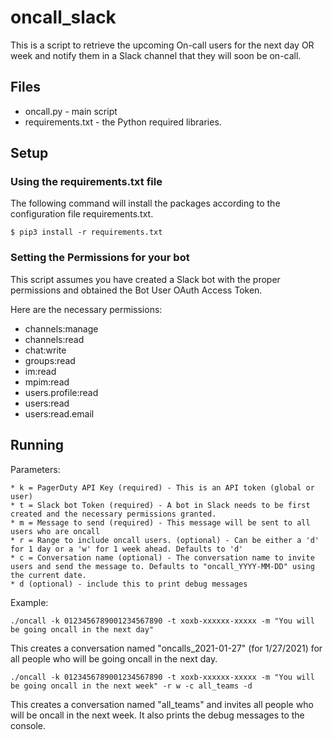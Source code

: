 # oncall_slack

This is a script to retrieve the upcoming On-call users for the next day OR week and notify them in a Slack channel that they will soon be on-call.

## Files
* oncall.py - main script
* requirements.txt - the Python required libraries.  

## Setup

### Using the requirements.txt file
The following command will install the packages according to the configuration file requirements.txt.

```
$ pip3 install -r requirements.txt
```

### Setting the Permissions for your bot
This script assumes you have created a Slack bot with the proper permissions and obtained the Bot User OAuth Access Token.

Here are the necessary permissions:
* channels:manage
* channels:read
* chat:write
* groups:read
* im:read
* mpim:read
* users.profile:read
* users:read
* users:read.email

## Running

Parameters:
```
* k = PagerDuty API Key (required) - This is an API token (global or user)
* t = Slack bot Token (required) - A bot in Slack needs to be first created and the necessary permissions granted.
* m = Message to send (required) - This message will be sent to all users who are oncall
* r = Range to include oncall users. (optional) - Can be either a 'd' for 1 day or a 'w' for 1 week ahead. Defaults to 'd'
* c = Conversation name (optional) - The conversation name to invite users and send the message to. Defaults to "oncall_YYYY-MM-DD" using the current date.
* d (optional) - include this to print debug messages
```
Example:
```
./oncall -k 0123456789001234567890 -t xoxb-xxxxxx-xxxxx -m "You will be going oncall in the next day"
```
This creates a conversation named "oncalls_2021-01-27" (for 1/27/2021) for all people who will be going oncall in the next day.

```
./oncall -k 0123456789001234567890 -t xoxb-xxxxxx-xxxxx -m "You will be going oncall in the next week" -r w -c all_teams -d
```
This creates a conversation named "all_teams" and invites all people who will be oncall in the next week. It also prints the debug messages to the console.
